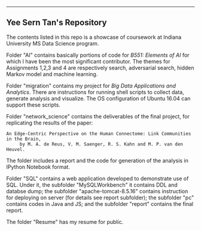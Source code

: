 -------------------------
Yee Sern Tan's Repository
-------------------------

The contents listed in this repo is a showcase of coursework at Indiana University MS Data Science program.

Folder "AI" contains basically portions of code for *B551: Elements of AI* for which I have been the most significant contributor. The themes for Assignments 1,2,3 and 4 are respectively search, adversarial search, hidden Markov model and machine learning.

Folder "migration" contains my project for *Big Data Applications and Analytics*. There are instructions for running shell scripts to collect data, generate analysis and visualize. The OS configuration of Ubuntu 16.04 can support these scripts.

Folder "network_science" contains the deliverables of the final project, for replicating the results of the paper:

    An Edge-Centric Perspective on the Human Connectome: Link Communities in the Brain,
         by M. A. de Reus, V. M. Saenger, R. S. Kahn and M. P. van den Heuvel. 

The folder includes a report and the code for generation of the analysis in IPython Notebook format.

Folder "SQL" contains a web application developed to demonstrate use of SQL. Under it, the subfolder "MySQLWorkbench" it contains DDL and databse dump; the subfolder "apache-tomcat-8.5.16" contains instruction for deploying on server (for details see report subfolder); the subfolder "pc" contains codes in Java and JS; and the subfolder "report" contains the final report.

The folder "Resume" has my resume for public.
